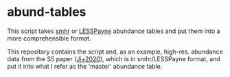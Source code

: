 # abund-tables
This script takes [smhr](https://github.com/andycasey/smhr) or [LESSPayne](https://github.com/alexji/LESSPayne) abundance tables and put them into a more comprehensible format.

This repository contains the script and, as an example, high-res. abundance data from the S5 paper ([Ji+2020](https://ui.adsabs.harvard.edu/abs/2020AJ....160..181J/abstract)), which is in smhr/LESSPayne format, and put it into what I refer as the 'master' abundance table.
